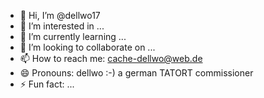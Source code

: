 - 👋 Hi, I’m @dellwo17
- 👀 I’m interested in ...
- 🌱 I’m currently learning ...
- 💞️ I’m looking to collaborate on ...
- 📫 How to reach me: cache-dellwo@web.de
- 😄 Pronouns: dellwo :-) a german TATORT commissioner
- ⚡ Fun fact: ...

<!---
dellwo17/dellwo17 is a ✨ special ✨ repository because its `README.md` (this file) appears on your GitHub profile.
You can click the Preview link to take a look at your changes.
--->

